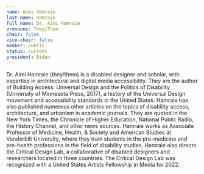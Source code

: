 ```yaml
---
name: Aimi Hamraie
last-name: Hamraie
full_name: Dr. Aimi Hamraie
pronouns: They/Them
chair: false
vice-chair: false
member: public
status: current
president: Biden
---
```

Dr. Aimi Hamraie (they/them) is a disabled designer and scholar, with expertise in architectural and digital media accessibility.  They are the author of Building Access:  Universal Design and the Politics of Disability (University of Minnesota Press, 2017), a history of the Universal Design movement and accessibility standards in the United States.  Hamraie has also published numerous other articles on the topics of disability access, architecture, and urbanism in academic journals.  They are quoted in the New York Times, the Chronicle of Higher Education, National Public Radio, the History Channel, and other news sources. Hamraie works as Associate Professor of Medicine, Health, & Society and American Studies at Vanderbilt University, where they train students in the pre-medicine and pre-health professions in the field of disability studies.  Hamraie also directs the Critical Design Lab, a collaborative of disabled designers and researchers located in three countries.  The Critical Design Lab was recognized with a United States Artists Fellowship in Media for 2022. 